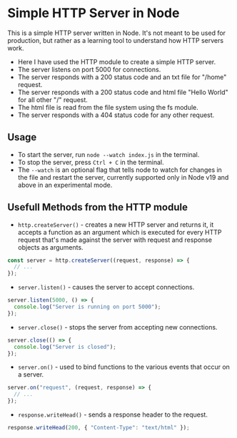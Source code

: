 # Simple HTTP Server in Node

This is a simple HTTP server written in Node. It's not meant to be used for production, but rather as a learning tool to understand how HTTP servers work.

- Here I have used the HTTP module to create a simple HTTP server.
- The server listens on port 5000 for connections.
- The server responds with a 200 status code and an txt file for "/home" request.
- The server responds with a 200 status code and html file "Hello World" for all other "/" request.
- The html file is read from the file system using the fs module.
- The server responds with a 404 status code for any other request.

## Usage

- To start the server, run `node --watch index.js` in the terminal.
- To stop the server, press `Ctrl + C` in the terminal.
- The `--watch` is an optional flag that tells node to watch for changes in the file and restart the server, currently supported only in Node v19 and above in an experimental mode.

## Usefull Methods from the HTTP module

- `http.createServer()` - creates a new HTTP server and returns it, it accepts a function as an argument which is executed for every HTTP request that's made against the server with request and response objects as arguments.

```js
const server = http.createServer((request, response) => {
  // ...
});
```

- `server.listen()` - causes the server to accept connections.

```js
server.listen(5000, () => {
  console.log("Server is running on port 5000");
});
```

- `server.close()` - stops the server from accepting new connections.

```js
server.close(() => {
  console.log("Server is closed");
});
```

- `server.on()` - used to bind functions to the various events that occur on a server.

```js
server.on("request", (request, response) => {
  // ...
});
```

- `response.writeHead()` - sends a response header to the request.

```js
response.writeHead(200, { "Content-Type": "text/html" });
```